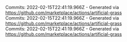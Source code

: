 Commits: 2022-02-15T22:41:19.966Z - Generated via https://github.com/marketplace/actions/artificial-grass
<br>
Commits: 2022-02-15T22:41:19.966Z - Generated via https://github.com/marketplace/actions/artificial-grass
<br>
Commits: 2022-02-15T22:41:19.966Z - Generated via https://github.com/marketplace/actions/artificial-grass
<br>
